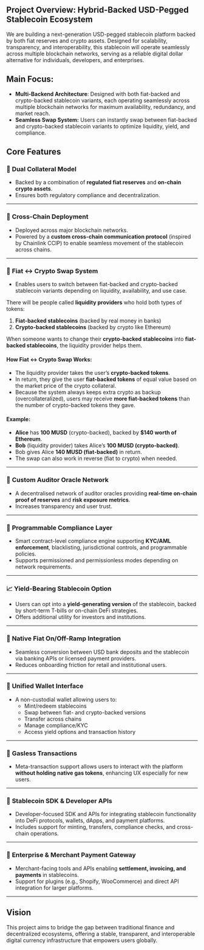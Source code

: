 

## Project Overview: Hybrid-Backed USD-Pegged Stablecoin Ecosystem

We are building a next-generation USD-pegged stablecoin platform backed by both fiat reserves and crypto assets. Designed for scalability, transparency, and interoperability, this stablecoin will operate seamlessly across multiple blockchain networks, serving as a reliable digital dollar alternative for individuals, developers, and enterprises.

 
## **Main Focus:**
- **Multi-Backend Architecture**: Designed with both fiat-backed and crypto-backed stablecoin variants, each operating seamlessly across multiple blockchain networks for maximum availability, redundancy, and market reach.
- **Seamless Swap System:** Users can instantly swap between fiat-backed and crypto-backed stablecoin variants to optimize liquidity, yield, and compliance.

## **Core Features**

### 🔐 **Dual Collateral Model**
- Backed by a combination of **regulated fiat reserves** and **on-chain crypto assets**.
- Ensures both regulatory compliance and decentralization.

---

### 🌉 **Cross-Chain Deployment**
- Deployed across major blockchain networks.
- Powered by a **custom cross-chain communication protocol** (inspired by Chainlink CCIP) to enable seamless movement of the stablecoin across chains.

---

### 🔄 **Fiat ↔ Crypto Swap System**
- Enables users to switch between fiat-backed and crypto-backed stablecoin variants depending on liquidity, availability, and use case.
 

There will be people called **liquidity providers** who hold both types of tokens:
1. **Fiat-backed stablecoins** (backed by real money in banks)
2. **Crypto-backed stablecoins** (backed by crypto like Ethereum)

When someone wants to change their **crypto-backed stablecoins** into **fiat-backed stablecoins**, the liquidity provider helps them.

####  How Fiat ↔ Crypto Swap Works:
- The liquidity provider takes the user’s **crypto-backed tokens**.
- In return, they give the user **fiat-backed tokens** of equal value based on the market price of the crypto collateral.
- Because the system always keeps extra crypto as backup (overcollateralized), users may receive **more fiat-backed tokens** than the number of crypto-backed tokens they gave.

#### Example:
- **Alice** has **100 MUSD** (crypto-backed), backed by **$140 worth of Ethereum**.
- **Bob** (liquidity provider) takes Alice’s **100 MUSD (crypto-backed)**.
- Bob gives Alice **140 MUSD (fiat-backed)** in return.
- The swap can also work in reverse (fiat to crypto) when needed.

---

### 🧠 **Custom Auditor Oracle Network**
- A decentralised network of auditor oracles providing **real-time on-chain proof of reserves** and **risk exposure metrics**.
- Increases transparency and user trust.

---

### 🧱 **Programmable Compliance Layer**
- Smart contract-level compliance engine supporting **KYC/AML enforcement**, blacklisting, jurisdictional controls, and programmable policies.
- Supports permissioned and permissionless modes depending on network requirements.

---

### 📈 **Yield-Bearing Stablecoin Option**
- Users can opt into a **yield-generating version** of the stablecoin, backed by short-term T-bills or on-chain DeFi strategies.
- Offers additional utility for investors and institutions.

---

### 🏦 **Native Fiat On/Off-Ramp Integration**
- Seamless conversion between USD bank deposits and the stablecoin via banking APIs or licensed payment providers.
- Reduces onboarding friction for retail and institutional users.

---

### 👛 **Unified Wallet Interface**
- A non-custodial wallet allowing users to:
  - Mint/redeem stablecoins
  - Swap between fiat- and crypto-backed versions
  - Transfer across chains
  - Manage compliance/KYC
  - Access yield options and transaction history

---

### 🚫 **Gasless Transactions**
- Meta-transaction support allows users to interact with the platform **without holding native gas tokens**, enhancing UX especially for new users.

---

### 🧰 **Stablecoin SDK & Developer APIs**
- Developer-focused SDK and APIs for integrating stablecoin functionality into DeFi protocols, wallets, dApps, and payment platforms.
- Includes support for minting, transfers, compliance checks, and cross-chain operations.

---

### 🏢 **Enterprise & Merchant Payment Gateway**
- Merchant-facing tools and APIs enabling **settlement, invoicing, and payments** in stablecoins.
- Support for plugins (e.g., Shopify, WooCommerce) and direct API integration for larger platforms.

---

## **Vision**

This project aims to bridge the gap between traditional finance and decentralized ecosystems, offering a stable, transparent, and interoperable digital currency infrastructure that empowers users globally.
